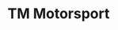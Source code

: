 ---
title: "TM Motorsport"
url: /euskirchen/tm-motorsport-frauenberger-strasse/
shop: Autowerkstatt
---